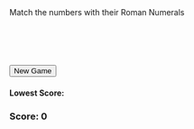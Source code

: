 <!DOCTYPE html>
<html lang="en">

<head>
  <meta charset="UTF-8" />
  <title>MEMORIUM</title>
  <link rel="stylesheet" href="style.css" />
</head>

<body>
  <div id="detailBoard">
    <div id="directions">Match the numbers with their Roman Numerals</div>
    <br>
    <br>
    <br>
    <br>
    <br>
    <form>
      <button type="reset" value="reset" id="newGame">New Game</button>
    </form>
    <h4>Lowest Score: <span id="hi-score"></span></h4>
    <h3>Score: <span id="score">0</span></h3>

  </div>
  <div id="gameboard">
    <div id="game">
      <script src="script.js"></script>
</body>

</html>
